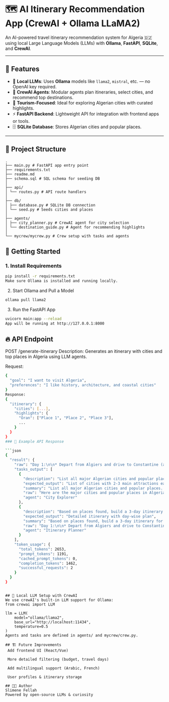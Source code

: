 # 🗺️ AI Itinerary Recommendation App (CrewAI + Ollama LLaMA2)

An AI-powered travel itinerary recommendation system for Algeria 🇩🇿 using local Large Language Models (LLMs) with **Ollama**, **FastAPI**, **SQLite**, and **CrewAI**.

---

## 📌 Features

- 🧠 **Local LLMs**: Uses **Ollama** models like `llama2`, `mistral`, etc. — no OpenAI key required.
- 🤖 **CrewAI Agents**: Modular agents plan itineraries, select cities, and recommend top destinations.
- 🧳 **Tourism-Focused**: Ideal for exploring Algerian cities with curated highlights.
- ⚡ **FastAPI Backend**: Lightweight API for integration with frontend apps or tools.
- 🗄️ **SQLite Database**: Stores Algerian cities and popular places.

---

## 📁 Project Structure

```
.
├── main.py # FastAPI app entry point
├── requirements.txt
├── readme.md
├── schema.sql # SQL schema for seeding DB
│
├── api/
│ └── routes.py # API route handlers
│
├── db/
│ ├── database.py # SQLite DB connection
│ └── seed.py # Seeds cities and places
│
├── agents/
│ ├── city_planner.py # CrewAI agent for city selection
│ └── destination_guide.py # Agent for recommending highlights
│
└── mycrew/mycrew.py # Crew setup with tasks and agents
```

## 🚀 Getting Started

### 1. Install Requirements

```bash
pip install -r requirements.txt
Make sure Ollama is installed and running locally.
```
2. Start Ollama and Pull a Model
```bash
ollama pull llama2
```

3. Run the FastAPI App
```bash
uvicorn main:app --reload
App will be running at http://127.0.0.1:8000
```
## 🔥 API Endpoint
POST /generate-itinerary
Description: Generates an itinerary with cities and top places in Algeria using LLM agents.

Request:
```bash
{
  "goal": "I want to visit Algeria",
  "preferences": "I like history, architecture, and coastal cities"
}
Response:
{
  "itinerary": {
    "cities": [...],
    "highlights": {
      "Oran": ["Place 1", "Place 2", "Place 3"],
      ...
    }
  }
}
### 📝 Example API Response

```json
{
  "result": {
    "raw": "Day 1:\n\n* Depart from Algiers and drive to Constantine (approximately 4 hours)\n* Visit the Roman ruins of Tipaza and the Casbah of Constantine\n* Spend the night in Constantine\n\nDay 2:\n\n* Drive from Constantine to Oran (approximately 3.5 hours)\n* Visit the Kasbah of Oran, the Museum of Fine Arts, and the Plage de la Ponche\n* Spend the night in Oran\n\nDay 3:\n\n* Drive from Oran to Annaba (approximately 4.5 hours)\n* Visit the Roman ruins of Thamugas and the Casbah of Annaba\n* Spend the night in Annaba\n\nDay 4:\n\n* Drive from Annaba to Tlemcen (approximately 2.5 hours)\n* Visit the Koutoubia Mosque, the Bahri Djemaa, and the Parc de la Roseraie\n* Spend the night in Tlemcen\n\nDay 5:\n\n* Drive from Tlemcen to Batna (approximately 3 hours)\n* Visit the Kalaa des Louizes, the Casbah of Batna, and the Parc de l'Oued Irhoun\n* Spend the night in Batna\n\nDay 6:\n\n* Drive from Batna to Sétif (approximately 4.5 hours)\n* Visit the University of Sétif, the Grand Mosque, and the Cathedral of Sétif\n* Spend the night in Sétif\n\nDay 7:\n\n* Drive from Sétif to Ghardaia (approximately 3.5 hours)\n* Visit the Bahri Djemaa, the Casbah of Ghardaia, and the Parc de l'Oued Sokne\n* Spend the night in Ghardaia\n\nDay 8:\n\n* Drive from Ghardaia to Adrar (approximately 4.5 hours)\n* Visit the Ksar of Adrar, the Casbah of Adrar, and the Parc National de l'Adrar\n* Spend the night in Adrar\n\nThis itinerary provides a good balance between history, culture, and natural beauty, while also allowing for some flexibility in case of unexpected delays or changes in travel plans. Additionally, it takes into account the distance between each destination to ensure that travel time is minimized and that the trip remains enjoyable and stress-free.",
    "tasks_output": [
      {
        "description": "List all major Algerian cities and popular places",
        "expected_output": "List of cities with 2-3 main attractions each",
        "summary": "List all major Algerian cities and popular places...",
        "raw": "Here are the major cities and popular places in Algeria, along with their top attractions:\n\n1. Algiers - Capital city of Algeria, known for its rich history, cultural landmarks, and bustling markets. Must-visit attractions include the Casbah, the National Museum of Antiquities and Islamic Art, and the Grand Mosque.\n2. Constantine - Located in the northeastern part of Algeria, known for its stunning natural beauty and ancient history. Popular attractions include the Roman ruins of Tipaza, the Casbah of Constantine, and the beautiful beaches along the Mediterranean coast.\n3. Oran - Largest city in Algeria, known for its vibrant cultural scene, beautiful beaches, and rich history. Must-visit attractions include the Kasbah of Oran, the Museum of Fine Arts, and the Plage de la Ponche.\n4. Annaba - Located in the eastern part of Algeria, known for its ancient history, beautiful beaches, and lush greenery. Popular attractions include the Roman ruins of Thamugas, the Casbah of Annaba, and the Plage de la Reine.\n5. Tlemcen - A historic city located in the northwestern part of Algeria, known for its stunning architecture, beautiful parks, and rich cultural heritage. Must-visit attractions include the Koutoubia Mosque, the Bahri Djemaa, and the Parc de la Roseraie.\n6. Batna - Located in the northeastern part of Algeria, known for its natural beauty, historic sites, and vibrant cultural scene. Popular attractions include the Kalaa des Louizes, the Casbah of Batna, and the Parc de l'Oued Irhoun.\n7. Tipaza - A coastal city located in the northwestern part of Algeria, known for its beautiful beaches, historic sites, and rich cultural heritage. Must-visit attractions include the Roman ruins of Tipaza, the Casbah of Tipaza, and the Plage de la Baleine.\n8. Sétif - Located in the northeastern part of Algeria, known for its rich history, cultural landmarks, and vibrant cultural scene. Must-visit attractions include the University of Sétif, the Grand Mosque, and the Cathedral of Sétif.\n9. Ghardaia - Located in the southwestern part of Algeria, known for its stunning architecture, beautiful parks, and rich cultural heritage. Must-visit attractions include the Bahri Djemaa, the Casbah of Ghardaia, and the Parc de l'Oued Sokne.\n10. Adrar - Located in the central part of Algeria, known for its natural beauty, historic sites, and vibrant cultural scene. Popular attractions include the Ksar of Adrar, the Casbah of Adrar, and the Parc National de l'Adrar.\n\nEach of these cities offers a unique blend of history, culture, and natural beauty, making them must-visit destinations for any traveler to Algeria.",
        "agent": "City Explorer"
      },
      {
        "description": "Based on places found, build a 3-day itinerary for a cultural tourist",
        "expected_output": "Detailed itinerary with day-wise plan",
        "summary": "Based on places found, build a 3-day itinerary for a...",
        "raw": "Day 1:\n\n* Depart from Algiers and drive to Constantine (approximately 4 hours)\n* Visit the Roman ruins of Tipaza and the Casbah of Constantine\n* Spend the night in Constantine\n\nDay 2:\n\n* Drive from Constantine to Oran (approximately 3.5 hours)\n* Visit the Kasbah of Oran, the Museum of Fine Arts, and the Plage de la Ponche\n* Spend the night in Oran\n\nDay 3:\n\n* Drive from Oran to Annaba (approximately 4.5 hours)\n* Visit the Roman ruins of Thamugas and the Casbah of Annaba\n* Spend the night in Annaba\n\nDay 4:\n\n* Drive from Annaba to Tlemcen (approximately 2.5 hours)\n* Visit the Koutoubia Mosque, the Bahri Djemaa, and the Parc de la Roseraie\n* Spend the night in Tlemcen\n\nDay 5:\n\n* Drive from Tlemcen to Batna (approximately 3 hours)\n* Visit the Kalaa des Louizes, the Casbah of Batna, and the Parc de l'Oued Irhoun\n* Spend the night in Batna\n\nDay 6:\n\n* Drive from Batna to Sétif (approximately 4.5 hours)\n* Visit the University of Sétif, the Grand Mosque, and the Cathedral of Sétif\n* Spend the night in Sétif\n\nDay 7:\n\n* Drive from Sétif to Ghardaia (approximately 3.5 hours)\n* Visit the Bahri Djemaa, the Casbah of Ghardaia, and the Parc de l'Oued Sokne\n* Spend the night in Ghardaia\n\nDay 8:\n\n* Drive from Ghardaia to Adrar (approximately 4.5 hours)\n* Visit the Ksar of Adrar, the Casbah of Adrar, and the Parc National de l'Adrar\n* Spend the night in Adrar\n\nThis itinerary provides a good balance between history, culture, and natural beauty, while also allowing for some flexibility in case of unexpected delays or changes in travel plans. Additionally, it takes into account the distance between each destination to ensure that travel time is minimized and that the trip remains enjoyable and stress-free.",
        "agent": "Itinerary Planner"
      }
    ],
    "token_usage": {
      "total_tokens": 2653,
      "prompt_tokens": 1191,
      "cached_prompt_tokens": 0,
      "completion_tokens": 1462,
      "successful_requests": 2
    }
  }
}
```
```

## 🧠 Local LLM Setup with CrewAI
We use crewAI's built-in LLM support for Ollama:
from crewai import LLM

llm = LLM(
    model="ollama/llama2",
    base_url="http://localhost:11434",
    temperature=0.5
)
Agents and tasks are defined in agents/ and mycrew/crew.py.

## 🏗️ Future Improvements
 Add frontend UI (React/Vue)

 More detailed filtering (budget, travel days)

 Add multilingual support (Arabic, French)

 User profiles & itinerary storage

## 🧑‍💻 Author
Slimene Fellah
Powered by open-source LLMs & curiosity 
